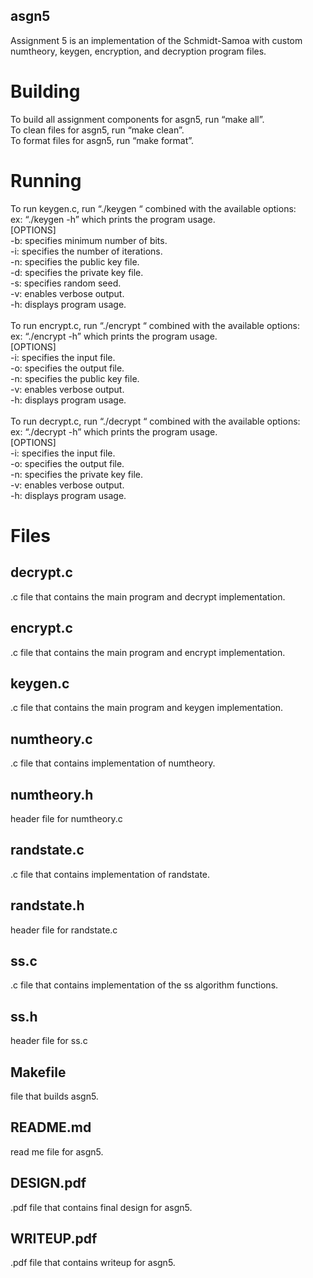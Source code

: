 ## asgn5
Assignment 5 is an implementation of the Schmidt-Samoa with custom numtheory, keygen, encryption, and decryption program files.

# Building
To build all assignment components for asgn5, run “make all”.\
To clean files for asgn5, run “make clean”.\
To format files for asgn5, run “make format”.

# Running
To run keygen.c, run “./keygen “ combined with the available options:\
ex: “./keygen -h” which prints the program usage.\
[OPTIONS]\
-b: specifies minimum number of bits.\
-i: specifies the number of iterations.\
-n: specifies the public key file.\
-d: specifies the private key file.\
-s: specifies random seed.\
-v: enables verbose output.\
-h: displays program usage.\
\
To run encrypt.c, run “./encrypt  “ combined with the available options:\
ex: “./encrypt -h” which prints the program usage.\
[OPTIONS]\
-i: specifies the input file.\
-o: specifies the output file.\
-n: specifies the public key file.\
-v: enables verbose output.\
-h: displays program usage.\
\
To run decrypt.c, run “./decrypt  “ combined with the available options:\
ex: “./decrypt -h” which prints the program usage.\
[OPTIONS]\
-i: specifies the input file.\
-o: specifies the output file.\
-n: specifies the private key file.\
-v: enables verbose output.\
-h: displays program usage.

# Files
## decrypt.c
.c file that contains the main program and decrypt implementation.

## encrypt.c 
.c file that contains the main program and encrypt implementation.
## keygen.c
.c file that contains the main program and keygen implementation.

## numtheory.c
.c file that contains implementation of numtheory.

## numtheory.h
header file for numtheory.c

## randstate.c
.c file that contains implementation of randstate.

## randstate.h
header file for randstate.c

## ss.c
.c file that contains implementation of the ss algorithm functions.

## ss.h
header file for ss.c

## Makefile
file that builds asgn5.

## README.md
read me file for asgn5.

## DESIGN.pdf
.pdf file that contains final design for asgn5.

## WRITEUP.pdf
.pdf file that contains writeup for asgn5.


